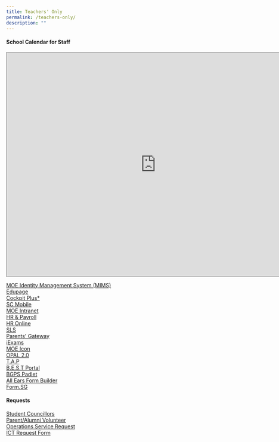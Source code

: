 ```yaml
---
title: Teachers' Only
permalink: /teachers-only/
description: ""
---
```

#### School Calendar for Staff
<iframe src="https://calendar.google.com/calendar/embed?height=600&wkst=1&bgcolor=%23ffffff&ctz=Asia%2FSingapore&src=Y3FwZ3V2Z3ZxNmMzY3FsMm00Z2hhcHVzaDRAZ3JvdXAuY2FsZW5kYXIuZ29vZ2xlLmNvbQ&src=MHBjcnE1N2xwc285MTdqaDhpYWF2cWluZWdAZ3JvdXAuY2FsZW5kYXIuZ29vZ2xlLmNvbQ&src=YWRtaW5fYmdwc0Btb2UuZWR1LnNn&src=YmVkb2tncmVlbnByaUBnbWFpbC5jb20&color=%23009688&color=%23009688&color=%23AD1457&color=%23B39DDB" style="border:solid 1px #777" width="800" height="600" frameborder="0" scrolling="no"></iframe>






[MOE Identity Management System (MIMS)](https://idp.mims.moe.gov.sg/nidp/saml2/sso)<br>
[Edupage](https://bgps.edupage.org/)<br>
[Cockpit Plus*](https://schoolcockpit.moe.gov.sg/)<br>
[SC Mobile](https://scmobile.moe.edu.sg/)<br>
[MOE Intranet](https://intranet.moe.gov.sg/Pages/Home.aspx)<br>
[HR & Payroll](https://www.hrp.gov.sg/hrp/#/)<br>
[HR Online](https://intranet.moe.gov.sg/hronline/Pages/Home.aspx)<br>
[SLS](https://vle.learning.moe.edu.sg/login)<br>
[Parents' Gateway](https://pg.moe.edu.sg/)<br>
[iExams](https://iexams.seab.gov.sg/sso/login?service=https%3A%2F%2Fiexams.seab.gov.sg%2Fsso%2Foauth2.0%2FcallbackAuthorize%3Fclient_id%3Diexams2-prod%26redirect_uri%3Dhttps%253A%252F%252Fiexams.seab.gov.sg%252Fiexams2%252Flogin%252Foauth2%252Fcode%252Fiexams2-prod%26response_type%3Dcode%26client_name%3DCasOAuthClient)<br>
[MOE Icon](https://icon.moe.edu.sg)<br>
[OPAL 2.0](https://idm.opal2.moe.edu.sg/)<br>
[T.A.P](https://go.gov.sg/bgps-preassemblyportal)<br>
[B.E.S.T Portal](https://sites.google.com/moe.edu.sg/bgps-elearning-tools-support/home)<br>
[BGPS Padlet](https://bedokgreenprimarysch.padlet.org/auth/login)<br>
[All Ears Form Builder](https://forms.moe.edu.sg/)<br>
[Form.SG](https://form.gov.sg/)<br>
#### Requests
[Student Councillors](https://docs.google.com/forms/d/e/1FAIpQLSe8f7TRr4lXRDv02lNMK3PgBEQepJQ5szMNP3uFX-4AdvxLJw/viewform)<br>
[Parent/Alumni Volunteer](https://docs.google.com/forms/d/e/1FAIpQLSetKHoBFT316tMEsbT6JcXVvZNs_LaT7JUewGKdlwZDg1BxdQ/viewform)<br>
[Operations Service Request](https://sites.google.com/view/bgpsrequest/operations-request)<br>
[ICT Request Form](https://sites.google.com/view/bgpsrequest/home)<br>

